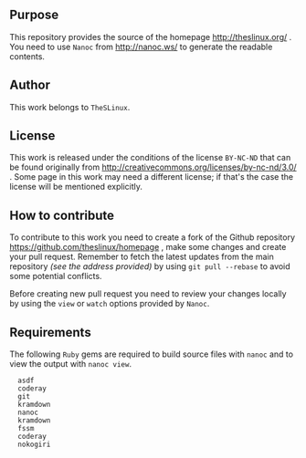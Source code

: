 ## Purpose

  This repository provides the source of the homepage http://theslinux.org/ .
  You need to use `Nanoc` from http://nanoc.ws/ to generate the readable
  contents.

## Author

  This work belongs to `TheSLinux`.

## License

  This work is released under the conditions of the license `BY-NC-ND`
  that can be found originally from
    http://creativecommons.org/licenses/by-nc-nd/3.0/ .
  Some page in this work may need a different license; if that's the case
  the license will be mentioned explicitly.

## How to contribute

   To contribute to this work you need to create a fork of the Github
   repository https://github.com/theslinux/homepage , make some changes
   and create your pull request. Remember to fetch the latest updates
   from the main repository _(see the address provided)_ by using
   `git pull --rebase` to avoid some potential conflicts.

   Before creating new pull request you need to review your changes locally
   by using the `view` or `watch` options provided by `Nanoc`.

## Requirements

   The following `Ruby` gems are required to build source files with `nanoc`
   and to view the output with `nanoc view`.

      asdf
      coderay
      git
      kramdown
      nanoc
      kramdown
      fssm
      coderay
      nokogiri
